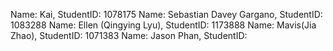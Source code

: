 Name: Kai, StudentID: 1078175
Name: Sebastian Davey Gargano, StudentID: 1083288
Name: Ellen (Qingying Lyu), StudentID: 1173888
Name: Mavis(Jia Zhao), StudentID: 1071383
Name: Jason Phan, StudentID:
